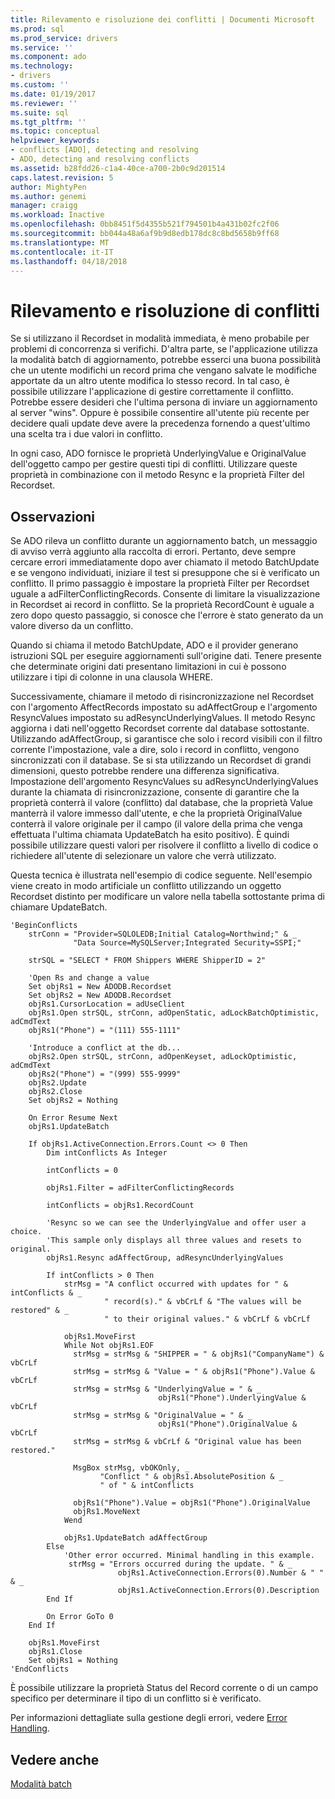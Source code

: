 ```yaml
---
title: Rilevamento e risoluzione dei conflitti | Documenti Microsoft
ms.prod: sql
ms.prod_service: drivers
ms.service: ''
ms.component: ado
ms.technology:
- drivers
ms.custom: ''
ms.date: 01/19/2017
ms.reviewer: ''
ms.suite: sql
ms.tgt_pltfrm: ''
ms.topic: conceptual
helpviewer_keywords:
- conflicts [ADO], detecting and resolving
- ADO, detecting and resolving conflicts
ms.assetid: b28fdd26-c1a4-40ce-a700-2b0c9d201514
caps.latest.revision: 5
author: MightyPen
ms.author: genemi
manager: craigg
ms.workload: Inactive
ms.openlocfilehash: 0bb8451f5d4355b521f794501b4a431b02fc2f06
ms.sourcegitcommit: bb044a48a6af9b9d8edb178dc8c8bd5658b9ff68
ms.translationtype: MT
ms.contentlocale: it-IT
ms.lasthandoff: 04/18/2018
---
```

# <a name="detecting-and-resolving-conflicts"></a>Rilevamento e risoluzione di conflitti
Se si utilizzano il Recordset in modalità immediata, è meno probabile per problemi di concorrenza si verifichi. D'altra parte, se l'applicazione utilizza la modalità batch di aggiornamento, potrebbe esserci una buona possibilità che un utente modifichi un record prima che vengano salvate le modifiche apportate da un altro utente modifica lo stesso record. In tal caso, è possibile utilizzare l'applicazione di gestire correttamente il conflitto. Potrebbe essere desideri che l'ultima persona di inviare un aggiornamento al server "wins". Oppure è possibile consentire all'utente più recente per decidere quali update deve avere la precedenza fornendo a quest'ultimo una scelta tra i due valori in conflitto.  
  
 In ogni caso, ADO fornisce le proprietà UnderlyingValue e OriginalValue dell'oggetto campo per gestire questi tipi di conflitti. Utilizzare queste proprietà in combinazione con il metodo Resync e la proprietà Filter del Recordset.  
  
## <a name="remarks"></a>Osservazioni  
 Se ADO rileva un conflitto durante un aggiornamento batch, un messaggio di avviso verrà aggiunto alla raccolta di errori. Pertanto, deve sempre cercare errori immediatamente dopo aver chiamato il metodo BatchUpdate e se vengono individuati, iniziare il test si presuppone che si è verificato un conflitto. Il primo passaggio è impostare la proprietà Filter per Recordset uguale a adFilterConflictingRecords. Consente di limitare la visualizzazione in Recordset ai record in conflitto. Se la proprietà RecordCount è uguale a zero dopo questo passaggio, si conosce che l'errore è stato generato da un valore diverso da un conflitto.  
  
 Quando si chiama il metodo BatchUpdate, ADO e il provider generano istruzioni SQL per eseguire aggiornamenti sull'origine dati. Tenere presente che determinate origini dati presentano limitazioni in cui è possono utilizzare i tipi di colonne in una clausola WHERE.  
  
 Successivamente, chiamare il metodo di risincronizzazione nel Recordset con l'argomento AffectRecords impostato su adAffectGroup e l'argomento ResyncValues impostato su adResyncUnderlyingValues. Il metodo Resync aggiorna i dati nell'oggetto Recordset corrente dal database sottostante. Utilizzando adAffectGroup, si garantisce che solo i record visibili con il filtro corrente l'impostazione, vale a dire, solo i record in conflitto, vengono sincronizzati con il database. Se si sta utilizzando un Recordset di grandi dimensioni, questo potrebbe rendere una differenza significativa. Impostazione dell'argomento ResyncValues su adResyncUnderlyingValues durante la chiamata di risincronizzazione, consente di garantire che la proprietà conterrà il valore (conflitto) dal database, che la proprietà Value manterrà il valore immesso dall'utente, e che la proprietà OriginalValue conterrà il valore originale per il campo (il valore della prima che venga effettuata l'ultima chiamata UpdateBatch ha esito positivo). È quindi possibile utilizzare questi valori per risolvere il conflitto a livello di codice o richiedere all'utente di selezionare un valore che verrà utilizzato.  
  
 Questa tecnica è illustrata nell'esempio di codice seguente. Nell'esempio viene creato in modo artificiale un conflitto utilizzando un oggetto Recordset distinto per modificare un valore nella tabella sottostante prima di chiamare UpdateBatch.  
  
```  
'BeginConflicts  
    strConn = "Provider=SQLOLEDB;Initial Catalog=Northwind;" & _  
              "Data Source=MySQLServer;Integrated Security=SSPI;"  
  
    strSQL = "SELECT * FROM Shippers WHERE ShipperID = 2"  
  
    'Open Rs and change a value  
    Set objRs1 = New ADODB.Recordset  
    Set objRs2 = New ADODB.Recordset  
    objRs1.CursorLocation = adUseClient  
    objRs1.Open strSQL, strConn, adOpenStatic, adLockBatchOptimistic, adCmdText  
    objRs1("Phone") = "(111) 555-1111"  
  
    'Introduce a conflict at the db...  
    objRs2.Open strSQL, strConn, adOpenKeyset, adLockOptimistic, adCmdText  
    objRs2("Phone") = "(999) 555-9999"  
    objRs2.Update  
    objRs2.Close  
    Set objRs2 = Nothing  
  
    On Error Resume Next  
    objRs1.UpdateBatch  
  
    If objRs1.ActiveConnection.Errors.Count <> 0 Then  
        Dim intConflicts As Integer  
  
        intConflicts = 0  
  
        objRs1.Filter = adFilterConflictingRecords  
  
        intConflicts = objRs1.RecordCount  
  
        'Resync so we can see the UnderlyingValue and offer user a choice.  
        'This sample only displays all three values and resets to original.  
        objRs1.Resync adAffectGroup, adResyncUnderlyingValues  
  
        If intConflicts > 0 Then  
            strMsg = "A conflict occurred with updates for " & intConflicts & _  
                     " record(s)." & vbCrLf & "The values will be restored" & _  
                     " to their original values." & vbCrLf & vbCrLf  
  
            objRs1.MoveFirst  
            While Not objRs1.EOF  
              strMsg = strMsg & "SHIPPER = " & objRs1("CompanyName") & vbCrLf  
              strMsg = strMsg & "Value = " & objRs1("Phone").Value & vbCrLf  
              strMsg = strMsg & "UnderlyingValue = " & _  
                                 objRs1("Phone").UnderlyingValue & vbCrLf  
              strMsg = strMsg & "OriginalValue = " & _  
                                 objRs1("Phone").OriginalValue & vbCrLf  
              strMsg = strMsg & vbCrLf & "Original value has been restored."  
  
              MsgBox strMsg, vbOKOnly, _  
                    "Conflict " & objRs1.AbsolutePosition & _  
                    " of " & intConflicts  
  
              objRs1("Phone").Value = objRs1("Phone").OriginalValue  
              objRs1.MoveNext  
            Wend  
  
            objRs1.UpdateBatch adAffectGroup  
        Else  
            'Other error occurred. Minimal handling in this example.  
             strMsg = "Errors occurred during the update. " & _  
                        objRs1.ActiveConnection.Errors(0).Number & " " & _  
                        objRs1.ActiveConnection.Errors(0).Description  
        End If  
  
        On Error GoTo 0  
    End If  
  
    objRs1.MoveFirst  
    objRs1.Close  
    Set objRs1 = Nothing  
'EndConflicts  
```  
  
 È possibile utilizzare la proprietà Status del Record corrente o di un campo specifico per determinare il tipo di un conflitto si è verificato.  
  
 Per informazioni dettagliate sulla gestione degli errori, vedere [Error Handling](../../../ado/guide/data/error-handling.md).  
  
## <a name="see-also"></a>Vedere anche  
 [Modalità batch](../../../ado/guide/data/batch-mode.md)
